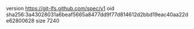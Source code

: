 version https://git-lfs.github.com/spec/v1
oid sha256:3a43028031a6beaf5665a8477dd9f77d814612d2bbd19eac40aa22de62800628
size 7240
